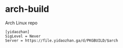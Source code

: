 # arch-build
Arch Linux repo

```
[yidaozhan]
SigLevel = Never
Server = https://file.yidaozhan.ga/d/PKGBUILD/$arch
```
